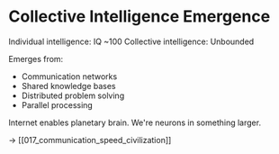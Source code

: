 # Collective Intelligence Emergence

Individual intelligence: IQ ~100
Collective intelligence: Unbounded

Emerges from:
- Communication networks
- Shared knowledge bases
- Distributed problem solving
- Parallel processing

Internet enables planetary brain.
We're neurons in something larger.

→ [[017_communication_speed_civilization]]